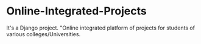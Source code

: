 # Online-Integrated-Projects
It's a Django project. "Online integrated platform of projects for students of various colleges/Universities.
